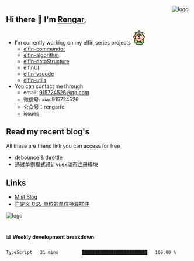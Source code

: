 <img src="https://github-readme-stats.vercel.app/api?username=XyyF&show_icons=true" alt="logo" height="160" align="right" style="margin: 5px; margin-bottom: 20px;" />

## Hi there 👋 I'm [Rengar](https://github.com/XyyF),

- I’m currently working on my elfin series projects <img src="./images/elfin.png" width = "38" height = "38" alt="elfin" />
    - [elfin-commander](https://github.com/XyyF/elfin-commander)
    - [elfin-algorithm](https://github.com/XyyF/elfin-algorithm)
    - [elfin-dataStructure](https://github.com/XyyF/elfin-dataStructure)
    - [elfinUI](https://github.com/XyyF/elfinUI)
    - [elfin-vscode](https://github.com/XyyF/elfin-vscode)
    - [elfin-utils](https://github.com/XyyF/elfin-utils)
- You can contact me through
    - email: 915724526@qq.com
    - 微信号: xiao915724526
    - 公众号：rengarfei
    - [issues](https://github.com/XyyF/XyyF/issues)

## Read my recent blog's
All these are friend link you can access for free

- [debounce & throttle](https://juejin.im/post/6864733967833120781)
- [通过单例模式设计vuex动态注册模块](https://juejin.im/post/6855129005851738120)

## Links
- [Mist Blog](https://blog.csdn.net/HaoDaWang)
- [自定义 CSS 单位的单位换算插件](https://github.com/youncccat/postcss-relaxed-unit)

<img src="https://github-profile-trophy.vercel.app/?username=XyyF&theme=flat&column=7" alt="logo" height="160" align="center" style="margin: auto; margin-bottom: 20px;" />

#### :bar_chart: Weekly development breakdown	

<!--START_SECTION:waka-->
```text
TypeScript   21 mins         █████████████████████████   100.00 % 
```
<!--END_SECTION:waka-->
